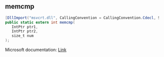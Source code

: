 ## memcmp

```csharp
[DllImport("msvcrt.dll", CallingConvention = CallingConvention.Cdecl, SetLastError = true)]
public static extern int memcmp(
   IntPtr ptr1,
   IntPtr ptr2,
   size_t num
);
```

Microsoft documentation: [Link](https://learn.microsoft.com/en-us/cpp/c-runtime-library/reference/memcmp-wmemcmp?view=msvc-170)
